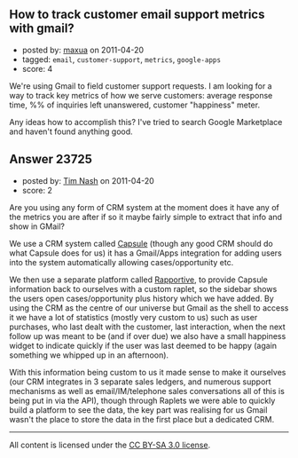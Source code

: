 ## How to track customer email support metrics with gmail?

- posted by: [maxua](https://stackexchange.com/users/-1/8650-maxua) on 2011-04-20
- tagged: `email`, `customer-support`, `metrics`, `google-apps`
- score: 4

We're using Gmail to field customer support requests. I am looking for a way to track key metrics of how we serve customers: average response time, %% of inquiries left unanswered, customer "happiness" meter.

Any ideas how to accomplish this? I've tried to search Google Marketplace and haven't found anything good.


## Answer 23725

- posted by: [Tim Nash](https://stackexchange.com/users/-1/7035-tim-nash) on 2011-04-20
- score: 2

<p>Are you using any form of CRM system at the moment does it have any of the metrics you are after if so it maybe fairly simple to extract that info and show in GMail?</p>

<p>We use a CRM system called <a href="http://capsulecrm.com/" rel="nofollow">Capsule</a> (though any good CRM should do what Capsule does for us) it has a Gmail/Apps integration for adding users into the system automatically allowing cases/opportunity etc.</p>

<p>We then use a separate platform called <a href="http://rapportive.com/" rel="nofollow">Rapportive</a>, to provide Capsule information back to ourselves with a custom raplet, so the sidebar shows the users open cases/opportunity plus history which we have added. By using the CRM as the centre of our universe but Gmail as the shell to access it we have a lot of statistics (mostly very custom to us) such as user purchases, who last dealt with the customer, last interaction, when the next follow up was meant to be (and if over due) we also have a small happiness widget to indicate quickly if the user was last deemed to be happy (again something we whipped up in an afternoon).</p>

<p>With this information being custom to us it made sense to make it ourselves (our CRM integrates in 3 separate sales ledgers, and numerous support mechanisms as well as email/IM/telephone sales conversations all of this is being put in via the API), though through Raplets we were able to quickly build a platform to see the data, the key part was realising for us Gmail wasn't the place to store the data in the first place but a dedicated CRM.</p>




---

All content is licensed under the [CC BY-SA 3.0 license](https://creativecommons.org/licenses/by-sa/3.0/).
